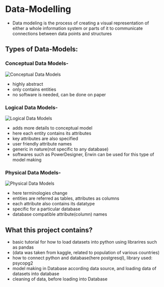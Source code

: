 # Data-Modelling
- Data modeling is the process of creating a visual representation of either a whole information system or parts of it to communicate connections between data points and structures

## Types of Data-Models:
### Conceptual Data Models-
![Conceptual Data Models](https://user-images.githubusercontent.com/71965548/193622923-c80b41d7-17eb-4327-a292-9bd687f2c1f7.JPG)
  - highly abstract
  - only contains entities
  - no software is needed, can be done on paper

### Logical Data Models-
![Logical Data Models](https://user-images.githubusercontent.com/71965548/193623502-24e8b6d8-cccb-4b56-937d-852b5a5a97fa.JPG)
  - adds more details to conceptual model
  - here each entity contains its attributes
  - key attributes are also specified
  - user friendly attribute names
  - generic in nature(not specific to any database)
  - softwares such as PowerDesigner, Erwin can be used for this type of model making

### Physical Data Models-
![Physical Data Models](https://user-images.githubusercontent.com/71965548/193625882-713e40a9-acfa-4767-a742-e8cde132cdd5.JPG)
  - here terminologies change
  - entities are referred as tables, attributes as columns
  - each attribute also contains its datatype
  - specific for a particular database
  - database compatible attribute(column) names
  
## What this project contains?
  - basic tutorial for how to load datasets into python using librarires such as pandas
  - (data was taken from kaggle, related to population of various countries)
  - how to connect python and database(here postgresql), library used: psycopg2
  - model making in Database according data source, and loading data of datasets into database
  - cleaning of data, before loading into Database
  
  
